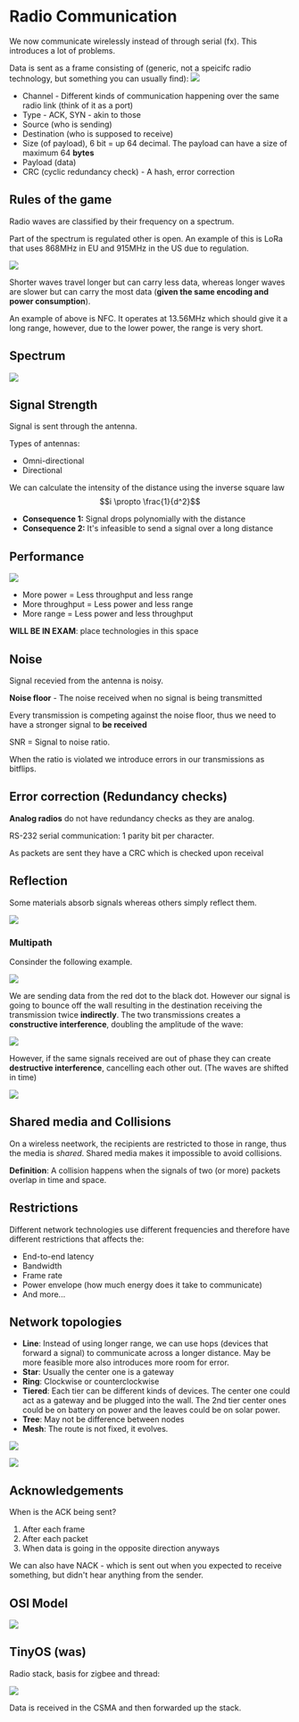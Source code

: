 # Radio Communication

We now communicate wirelessly instead of through serial (fx). This introduces a lot of problems. 

Data is sent as a frame consisting of (generic, not a speicifc radio technology, but something you can usually find):
![](../assets/20220626120445.png)  

- Channel - Different kinds of communication happening over the same radio link (think of it as a port)
- Type - ACK, SYN - akin to those
- Source (who is sending)
- Destination (who is supposed to receive)
- Size (of payload), 6 bit = up 64 decimal. The payload can have a size of maximum 64 __bytes__
- Payload (data)
- CRC (cyclic redundancy check) - A hash, error correction

## Rules of the game

Radio waves are classified by their frequency on a spectrum.

Part of the spectrum is regulated other is open. An example of this is LoRa that uses 868MHz in EU and 915MHz in the US due to regulation.

![](../assets/20220626122325.png) 

Shorter waves travel longer but can carry less data, whereas longer waves are slower but can carry the most data (__given the same encoding and power consumption__).

An example of above is NFC. It operates at 13.56MHz which should give it a long range, however, due to the lower power, the range is very short.

## Spectrum

![](../assets/20220626122704.png)  

## Signal Strength

Signal is sent through the antenna.

Types of antennas:
- Omni-directional
- Directional

We can calculate the intensity of the distance using the inverse square law 
$$i \propto \frac{1}{d^2}$$

- **Consequence 1:** Signal drops polynomially with the distance
- **Consequence 2:** It's infeasible to send a signal over a long distance

## Performance

![](../assets/20220626123302.png)  

- More power = Less throughput and less range
- More throughput = Less power and less range
- More range = Less power and less throughput

**WILL BE IN EXAM**: place technologies in this space

## Noise

Signal recevied from the antenna is noisy.

**Noise floor** - The noise received when no signal is being transmitted

Every transmission is competing against the noise floor, thus we need to have a stronger signal to **be received**

SNR = Signal to noise ratio. 

When the ratio is violated we introduce errors in our transmissions as bitflips.

## Error correction (Redundancy checks)

__Analog radios__ do not have redundancy checks as they are analog.

RS-232 serial communication: 1 parity bit per character.

As packets are sent they have a CRC which is checked upon receival

## Reflection

Some materials absorb signals whereas others simply reflect them.

![](../assets/20220626124236.png)  

### Multipath

Consinder the following example.

![](../assets/20220626124717.png)  

We are sending data from the red dot to the black dot. However our signal is going to bounce off the wall resulting in the destination receiving the transmission twice __indirectly__. The two transmissions creates a **constructive interference**, doubling the amplitude of the wave:

![](../assets/20220626124912.png)

However, if the same signals received are out of phase they can create **destructive interference**, cancelling each other out. (The waves are shifted in time)

![](../assets/20220626125030.png)  

## Shared media and Collisions

On a wireless neetwork, the recipients are restricted to those in range, thus the media is _shared_. Shared media makes it impossible to avoid collisions.

**Definition**: A collision happens when the signals of two (or more) packets overlap in time and space.

## Restrictions

Different network technologies use different frequencies and therefore have different restrictions that affects the:

- End-to-end latency
- Bandwidth
- Frame rate 
- Power envelope (how much energy does it take to communicate)
- And more...

## Network topologies

- **Line**: Instead of using longer range, we can use hops (devices that forward a signal) to communicate across a longer distance. May be more feasible more also introduces more room for error.
- **Star**: Usually the center one is a gateway
- **Ring**: Clockwise or counterclockwise
- **Tiered**: Each tier can be different kinds of devices. The center one could act as a gateway and be plugged into the wall. The 2nd tier center ones could be on battery on power and the leaves could be on solar power.
- **Tree**: May not be difference between nodes
- **Mesh**: The route is not fixed, it evolves.

![](../assets/20220626125818.png)  

![](../assets/20220626130040.png)  

## Acknowledgements

When is the ACK being sent?
1. After each frame
2. After each packet
3. When data is going in the opposite direction anyways

We can also have NACK - which is sent out when you expected to receive something, but didn't hear anything from the sender.

## OSI Model

![](../assets/20220626130603.png)  

## TinyOS (was)

Radio stack, basis for zigbee and thread:

![](../assets/20220626130803.png)

Data is received in the CSMA and then forwarded up the stack. 